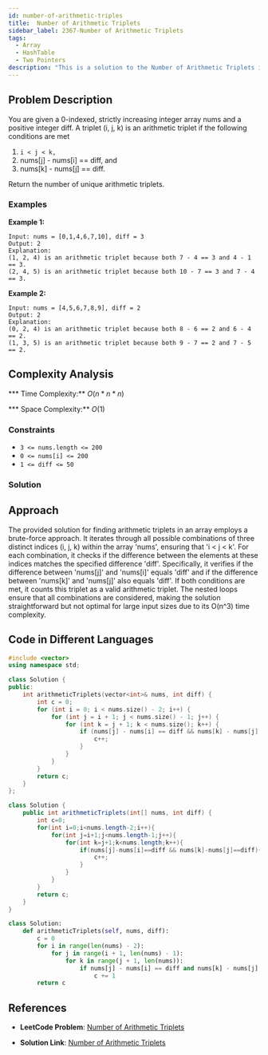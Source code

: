 ```yaml
---
id: number-of-arithmetic-triples
title:  Number of Arithmetic Triplets
sidebar_label: 2367-Number of Arithmetic Triplets
tags:
  - Array
  - HashTable
  - Two Pointers
description: "This is a solution to the Number of Arithmetic Triplets in leetcode"
---
```


## Problem Description

You are given a 0-indexed, strictly increasing integer array nums and a positive integer diff. A triplet (i, j, k) is an arithmetic triplet if the following conditions are met

1. `i < j < k,`
2. nums[j] - nums[i] == diff, and
3. nums[k] - nums[j] == diff.

Return the number of unique arithmetic triplets.

 

 

### Examples

**Example 1:**

```
Input: nums = [0,1,4,6,7,10], diff = 3
Output: 2
Explanation:
(1, 2, 4) is an arithmetic triplet because both 7 - 4 == 3 and 4 - 1 == 3.
(2, 4, 5) is an arithmetic triplet because both 10 - 7 == 3 and 7 - 4 == 3. 

```
**Example 2:**
```
Input: nums = [4,5,6,7,8,9], diff = 2
Output: 2
Explanation:
(0, 2, 4) is an arithmetic triplet because both 8 - 6 == 2 and 6 - 4 == 2.
(1, 3, 5) is an arithmetic triplet because both 9 - 7 == 2 and 7 - 5 == 2.

 ```
## Complexity Analysis

*** Time Complexity:** $O(n*n*n)$

*** Space Complexity:** $O(1)$

### Constraints

- `3 <= nums.length <= 200`
- `0 <= nums[i] <= 200`
- `1 <= diff <= 50`


### Solution
## Approach
The provided solution for finding arithmetic triplets in an array employs a brute-force approach. It iterates through all possible combinations of three distinct indices (i, j, k) within the array 'nums', ensuring that 'i < j < k'. For each combination, it checks if the difference between the elements at these indices matches the specified difference 'diff'. Specifically, it verifies if the difference between 'nums[j]' and 'nums[i]' equals 'diff' and if the difference between 'nums[k]' and 'nums[j]' also equals 'diff'. If both conditions are met, it counts this triplet as a valid arithmetic triplet. The nested loops ensure that all combinations are considered, making the solution straightforward but not optimal for large input sizes due to its O(n^3) time complexity.
## Code in Different Languages

<Tabs>
<TabItem value="cpp" label="C++">
  <SolutionAuthor name="@ImmidiSivani"/>

```cpp
#include <vector>
using namespace std;

class Solution {
public:
    int arithmeticTriplets(vector<int>& nums, int diff) {
        int c = 0;
        for (int i = 0; i < nums.size() - 2; i++) {
            for (int j = i + 1; j < nums.size() - 1; j++) {
                for (int k = j + 1; k < nums.size(); k++) {
                    if (nums[j] - nums[i] == diff && nums[k] - nums[j] == diff) {
                        c++;
                    }
                }
            }
        }
        return c;
    }
};


```
</TabItem>
<TabItem value="java" label="Java">
  <SolutionAuthor name="@ImmidiSivani"/>

```java
class Solution {
    public int arithmeticTriplets(int[] nums, int diff) {
        int c=0;
        for(int i=0;i<nums.length-2;i++){
            for(int j=i+1;j<nums.length-1;j++){
                for(int k=j+1;k<nums.length;k++){
                    if(nums[j]-nums[i]==diff && nums[k]-nums[j]==diff){
                        c++;
                    }
                }
            }
        }
        return c;
    }
}

```
</TabItem>
<TabItem value="python" label="Python">
  <SolutionAuthor name="@ImmidiSivani"/>

```python
class Solution:
    def arithmeticTriplets(self, nums, diff):
        c = 0
        for i in range(len(nums) - 2):
            for j in range(i + 1, len(nums) - 1):
                for k in range(j + 1, len(nums)):
                    if nums[j] - nums[i] == diff and nums[k] - nums[j] == diff:
                        c += 1
        return c


```
</TabItem>
</Tabs>

## References

- **LeetCode Problem**: [Number of Arithmetic Triplets](https://leetcode.com/problems/number-of-arithmetic-triplets/description/)

- **Solution Link**: [Number of Arithmetic Triplets](https://leetcode.com/problems/number-of-arithmetic-triplets/post-solution/?submissionId=1267331792)
